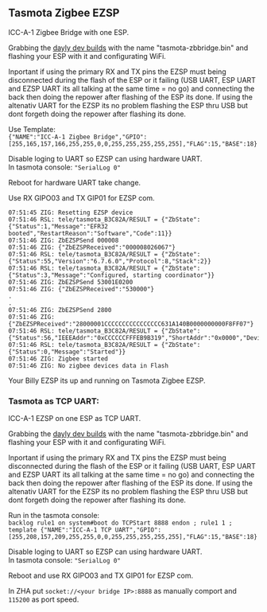 ## Tasmota Zigbee EZSP
  
ICC-A-1 Zigbee Bridge with one ESP.  

Grabbing the [dayly dev builds](https://github.com/arendst/Tasmota/tree/firmware/firmware/tasmota) with the name "tasmota-zbbridge.bin" and flashing your ESP with it and configurating WiFi.  

Inportant if using the primary RX and TX pins the EZSP must being disconnected during the flash of the ESP or it failing (USB UART, ESP UART and EZSP UART its all talking at the same time = no go) and connecting the back then doing the repower after flashing of the ESP its done.
If using the altenativ UART for the EZSP its no problem flashing the ESP thru USB but dont forgeth doing the repower after flashing its done.
  
Use Template:   
``` {"NAME":"ICC-A-1 Zigbee Bridge","GPIO":[255,165,157,166,255,255,0,0,255,255,255,255,255],"FLAG":15,"BASE":18} ```  
  
  
Disable loging to UART so EZSP can using hardware UART.   
In tasmota console: ``` "SerialLog 0" ```  
  
Reboot for hardware UART take change.  
  
Use RX GIPO03 and TX GIP01 for EZSP com.  

  ```
 07:51:45 ZIG: Resetting EZSP device
07:51:46 RSL: tele/tasmota_B3C82A/RESULT = {"ZbState":{"Status":1,"Message":"EFR32 booted","RestartReason":"Software","Code":11}}
07:51:46 ZIG: ZbEZSPSend 000008
07:51:46 ZIG: {"ZbEZSPReceived":"000008026067"}
07:51:46 RSL: tele/tasmota_B3C82A/RESULT = {"ZbState":{"Status":55,"Version":"6.7.6.0","Protocol":8,"Stack":2}}
07:51:46 RSL: tele/tasmota_B3C82A/RESULT = {"ZbState":{"Status":3,"Message":"Configured, starting coordinator"}}
07:51:46 ZIG: ZbEZSPSend 53001E0200
07:51:46 ZIG: {"ZbEZSPReceived":"530000"}
.
.
07:51:46 ZIG: ZbEZSPSend 2800
07:51:46 ZIG: {"ZbEZSPReceived":"28000001CCCCCCCCCCCCCCCC631A140B0000000000F8FF07"}
07:51:46 RSL: tele/tasmota_B3C82A/RESULT = {"ZbState":{"Status":56,"IEEEAddr":"0xCCCCCCFFFEB9B319","ShortAddr":"0x0000","DeviceType":1}}
07:51:46 RSL: tele/tasmota_B3C82A/RESULT = {"ZbState":{"Status":0,"Message":"Started"}}
07:51:46 ZIG: Zigbee started
07:51:46 ZIG: No zigbee devices data in Flash
 ```
   
 Your Billy EZSP its up and running on Tasmota Zigbee EZSP.  
 
### Tasmota as TCP UART:
  
ICC-A-1 EZSP on one ESP as TCP UART.  

Grabbing the [dayly dev builds](https://github.com/arendst/Tasmota/tree/firmware/firmware/tasmota) with the name "tasmota-zbbridge.bin" and flashing your ESP with it and configurating WiFi.  

Inportant if using the primary RX and TX pins the EZSP must being disconnected during the flash of the ESP or it failing (USB UART, ESP UART and EZSP UART its all talking at the same time = no go) and connecting the back then doing the repower after flashing of the ESP its done.
If using the altenativ UART for the EZSP its no problem flashing the ESP thru USB but dont forgeth doing the repower after flashing its done.
  
Run in the tasmota console:  
``` backlog rule1 on system#boot do TCPStart 8888 endon ; rule1 1 ; template {"NAME":"ICC-A-1 TCP UART","GPIO":[255,208,157,209,255,255,0,0,255,255,255,255,255],"FLAG":15,"BASE":18} ```

Disable loging to UART so EZSP can using hardware UART.   
In tasmota console: ``` "SerialLog 0" ```  
  
Reboot and use RX GIPO03 and TX GIP01 for EZSP com.

In ZHA put ```socket://<your bridge IP>:8888``` as manually comport and ```115200``` as port speed.
